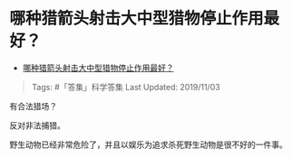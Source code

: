 # 哪种猎箭头射击大中型猎物停止作用最好？

- [哪种猎箭头射击大中型猎物停止作用最好？](https://www.zhihu.com/question/353815403/answer/880110622)

>Tags: #「答集」科学答集
>Last Updated: 2019/11/03

有合法猎场？

反对非法捕猎。

野生动物已经非常危险了，并且以娱乐为追求杀死野生动物是很不好的一件事。